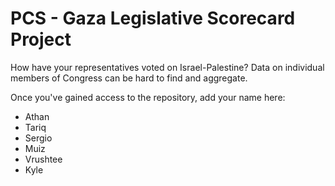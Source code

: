 # PCS - Gaza Legislative Scorecard Project
How have your representatives voted on Israel-Palestine? Data on individual members of Congress can be hard to find and aggregate.

Once you've gained access to the repository, add your name here:
- Athan
- Tariq
- Sergio
- Muiz 
- Vrushtee
- Kyle
